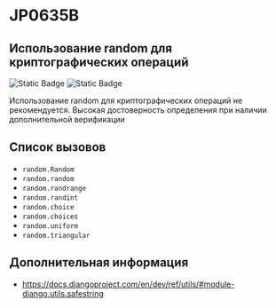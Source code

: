 # JP0635B
## Использование random для криптографических операций

![Static Badge](https://img.shields.io/badge/%D0%A1%D1%82%D0%B5%D0%BF%D0%B5%D0%BD%D1%8C%20%D0%BA%D1%80%D0%B8%D1%82%D0%B8%D1%87%D0%BD%D0%BE%D1%81%D1%82%D0%B8-%D0%BD%D0%B8%D0%B7%D0%BA%D0%B0%D1%8F-blue?style=for-the-badge)
![Static Badge](https://img.shields.io/badge/%D0%94%D0%BE%D1%81%D1%82%D0%BE%D0%B2%D0%B5%D1%80%D0%BD%D0%BE%D1%81%D1%82%D1%8C%20%D0%BE%D0%BF%D1%80%D0%B5%D0%B4%D0%B5%D0%BB%D0%B5%D0%BD%D0%B8%D1%8F-%D0%B2%D1%8B%D1%81%D0%BE%D0%BA%D0%B0%D1%8F-red?style=for-the-badge)

Использование random для криптографических операций не рекомендуется. Высокая достоверность определения при наличии дополнительной верификации
<!-- tbd. что именно, Костя -->

## Список вызовов

* `random.Random`
* `random.random`
* `random.randrange`
* `random.randint`
* `random.choice`
* `random.choices`
* `random.uniform`
* `random.triangular`

## Дополнительная информация

* <https://docs.djangoproject.com/en/dev/ref/utils/#module-django.utils.safestring>
